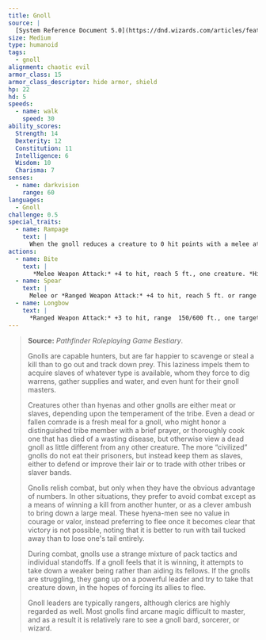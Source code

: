 ```yaml
---
title: Gnoll
source: |
  [System Reference Document 5.0](https://dnd.wizards.com/articles/features/systems-reference-document-srd)
size: Medium
type: humanoid
tags:
  - gnoll
alignment: chaotic evil
armor_class: 15
armor_class_descriptor: hide armor, shield
hp: 22
hd: 5
speeds:
  - name: walk
    speed: 30
ability_scores:
  Strength: 14
  Dexterity: 12
  Constitution: 11
  Intelligence: 6
  Wisdom: 10
  Charisma: 7
senses:
  - name: darkvision
    range: 60
languages:
  - Gnoll
challenge: 0.5
special_traits:
  - name: Rampage
    text: |
      When the gnoll reduces a creature to 0 hit points with a melee attack on its turn, the gnoll can take a bonus action to move up to half its speed and make a bite attack.
actions:
  - name: Bite
    text: |
       *Melee Weapon Attack:* +4 to hit, reach 5 ft., one creature. *Hit:* 4 (1d4 + 2) piercing damage.
  - name: Spear
    text: |
      Melee or *Ranged Weapon Attack:* +4 to hit, reach 5 ft. or range 20/60 ft., one target. *Hit:* 5 (1d6 +  2) piercing damage, or 6 (1d8 + 2) piercing damage if used with two hands to make a melee attack.
  - name: Longbow
    text: |
      *Ranged Weapon Attack:* +3 to hit, range  150/600 ft., one target. *Hit:* 5 (1d8 + 1) piercing damage.
---
```


> **Source:** *Pathfinder Roleplaying Game Bestiary*.
>
> Gnolls are capable hunters, but are far happier to scavenge or steal a kill than to go out and track down prey. This laziness impels them to acquire slaves of whatever type is available, whom they force to dig warrens, gather supplies and water, and even hunt for their gnoll masters.
>
> Creatures other than hyenas and other gnolls are either meat or slaves, depending upon the temperament of the tribe. Even a dead or fallen comrade is a fresh meal for a gnoll, who might honor a distinguished tribe member with a brief prayer, or thoroughly cook one that has died of a wasting disease, but otherwise view a dead gnoll as little different from any other creature. The more “civilized” gnolls do not eat their prisoners, but instead keep them as slaves, either to defend or improve their lair or to trade with other tribes or slaver bands.
>
> Gnolls relish combat, but only when they have the obvious advantage of numbers. In other situations, they prefer to avoid combat except as a means of winning a kill from another hunter, or as a clever ambush to bring down a large meal. These hyena-men see no value in courage or valor, instead preferring to flee once it becomes clear that victory is not possible, noting that it is better to run with tail tucked away than to lose one's tail entirely.
>
> During combat, gnolls use a strange mixture of pack tactics and individual standoffs. If a gnoll feels that it is winning, it attempts to take down a weaker being rather than aiding its fellows. If the gnolls are struggling, they gang up on a powerful leader and try to take that creature down, in the hopes of forcing its allies to flee.
>
> Gnoll leaders are typically rangers, although clerics are highly regarded as well. Most gnolls find arcane magic difficult to master, and as a result it is relatively rare to see a gnoll bard, sorcerer, or wizard.
